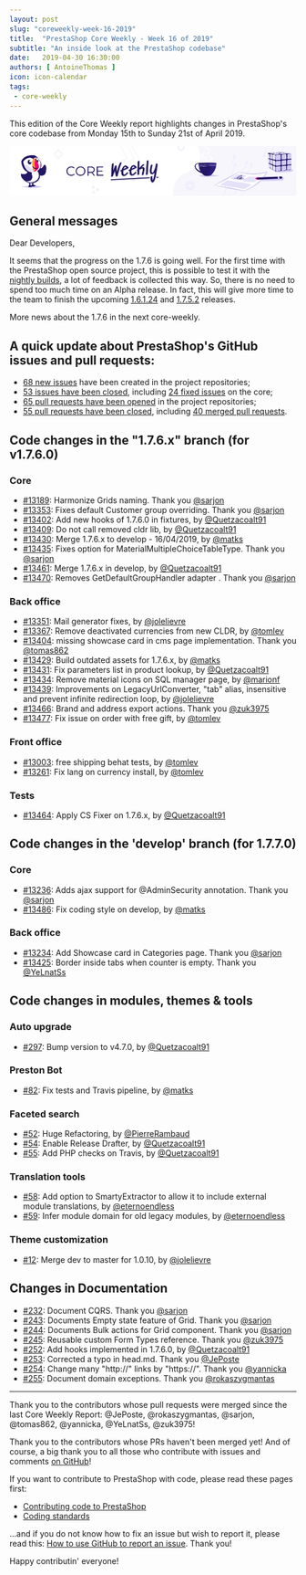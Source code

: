 ```yaml
---
layout: post
slug: "coreweekly-week-16-2019"
title:  "PrestaShop Core Weekly - Week 16 of 2019"
subtitle: "An inside look at the PrestaShop codebase"
date:   2019-04-30 16:30:00
authors: [ AntoineThomas ]
icon: icon-calendar
tags:
 - core-weekly
---
```


This edition of the Core Weekly report highlights changes in PrestaShop's core codebase from Monday 15th to Sunday 21st of April 2019.

![Core Weekly banner](/assets/images/2018/12/banner-core-weekly.jpg)


## General messages

Dear Developers,

It seems that the progress on the 1.7.6 is going well. For the first time with the PrestaShop open source project, this is possible to test it with the [nightly builds](https://nightly.prestashop.com/), a lot of feedback is collected this way. So, there is no need to spend too much time on an Alpha release. In fact, this will give more time to the team to finish the upcoming [1.6.1.24](https://github.com/PrestaShop/PrestaShop/milestone/52) and [1.7.5.2](https://github.com/PrestaShop/PrestaShop/milestone/55) releases.

More news about the 1.7.6 in the next core-weekly.


## A quick update about PrestaShop's GitHub issues and pull requests:

- [68 new issues](https://github.com/search?q=org%3APrestaShop+is%3Apublic++-repo%3Aprestashop%2Fprestashop.github.io++is%3Aissue+created%3A2019-04-15..2019-04-21) have been created in the project repositories;
- [53 issues have been closed](https://github.com/search?q=org%3APrestaShop+is%3Apublic++-repo%3Aprestashop%2Fprestashop.github.io++is%3Aissue+closed%3A2019-04-15..2019-04-21), including [24 fixed issues](https://github.com/search?q=org%3APrestaShop+is%3Apublic++-repo%3Aprestashop%2Fprestashop.github.io++is%3Aissue+label%3Afixed+closed%3A2019-04-15..2019-04-21) on the core;
- [65 pull requests have been opened](https://github.com/search?q=org%3APrestaShop+is%3Apublic++-repo%3Aprestashop%2Fprestashop.github.io++is%3Apr+created%3A2019-04-15..2019-04-21) in the project repositories;
- [55 pull requests have been closed](https://github.com/search?q=org%3APrestaShop+is%3Apublic++-repo%3Aprestashop%2Fprestashop.github.io++is%3Apr+closed%3A2019-04-15..2019-04-21), including [40 merged pull requests](https://github.com/search?q=org%3APrestaShop+is%3Apublic++-repo%3Aprestashop%2Fprestashop.github.io++is%3Apr+merged%3A2019-04-15..2019-04-21).


## Code changes in the "1.7.6.x" branch (for v1.7.6.0)

### Core

* [#13189](https://github.com/PrestaShop/PrestaShop/pull/13189): Harmonize Grids naming. Thank you [@sarjon](https://github.com/sarjon)
* [#13353](https://github.com/PrestaShop/PrestaShop/pull/13353): Fixes default Customer group overriding. Thank you [@sarjon](https://github.com/sarjon)
* [#13402](https://github.com/PrestaShop/PrestaShop/pull/13402): Add new hooks of 1.7.6.0 in fixtures, by [@Quetzacoalt91](https://github.com/Quetzacoalt91)
* [#13409](https://github.com/PrestaShop/PrestaShop/pull/13409): Do not call removed cldr lib, by [@Quetzacoalt91](https://github.com/Quetzacoalt91)
* [#13430](https://github.com/PrestaShop/PrestaShop/pull/13430): Merge 1.7.6.x to develop - 16/04/2019, by [@matks](https://github.com/matks)
* [#13435](https://github.com/PrestaShop/PrestaShop/pull/13435): Fixes option for MaterialMultipleChoiceTableType. Thank you [@sarjon](https://github.com/sarjon)
* [#13461](https://github.com/PrestaShop/PrestaShop/pull/13461): Merge 1.7.6.x in develop, by [@Quetzacoalt91](https://github.com/Quetzacoalt91)
* [#13470](https://github.com/PrestaShop/PrestaShop/pull/13470): Removes GetDefaultGroupHandler adapter . Thank you [@sarjon](https://github.com/sarjon)


### Back office

* [#13351](https://github.com/PrestaShop/PrestaShop/pull/13351): Mail generator fixes, by [@jolelievre](https://github.com/jolelievre)
* [#13367](https://github.com/PrestaShop/PrestaShop/pull/13367): Remove deactivated currencies from new CLDR, by [@tomlev](https://github.com/tomlev)
* [#13404](https://github.com/PrestaShop/PrestaShop/pull/13404): missing showcase card in cms page implementation. Thank you [@tomas862](https://github.com/tomas862)
* [#13429](https://github.com/PrestaShop/PrestaShop/pull/13429): Build outdated assets for 1.7.6.x, by [@matks](https://github.com/matks)
* [#13431](https://github.com/PrestaShop/PrestaShop/pull/13431): Fix parameters list in product lookup, by [@Quetzacoalt91](https://github.com/Quetzacoalt91)
* [#13434](https://github.com/PrestaShop/PrestaShop/pull/13434): Remove material icons on SQL manager page, by [@marionf](https://github.com/marionf)
* [#13439](https://github.com/PrestaShop/PrestaShop/pull/13439): Improvements on LegacyUrlConverter, "tab" alias, insensitive and prevent infinite redirection loop, by [@jolelievre](https://github.com/jolelievre)
* [#13466](https://github.com/PrestaShop/PrestaShop/pull/13466): Brand and address export actions. Thank you [@zuk3975](https://github.com/zuk3975)
* [#13477](https://github.com/PrestaShop/PrestaShop/pull/13477): Fix issue on order with free gift, by [@tomlev](https://github.com/tomlev)


### Front office

* [#13003](https://github.com/PrestaShop/PrestaShop/pull/13003): free shipping behat tests, by [@tomlev](https://github.com/tomlev)
* [#13261](https://github.com/PrestaShop/PrestaShop/pull/13261): Fix lang on currency install, by [@tomlev](https://github.com/tomlev)


### Tests

* [#13464](https://github.com/PrestaShop/PrestaShop/pull/13464): Apply CS Fixer on 1.7.6.x, by [@Quetzacoalt91](https://github.com/Quetzacoalt91)


## Code changes in the 'develop' branch (for 1.7.7.0)

### Core

* [#13236](https://github.com/PrestaShop/PrestaShop/pull/13236): Adds ajax support for @AdminSecurity annotation. Thank you [@sarjon](https://github.com/sarjon)
* [#13486](https://github.com/PrestaShop/PrestaShop/pull/13486): Fix coding style on develop, by [@matks](https://github.com/matks)


### Back office

* [#13234](https://github.com/PrestaShop/PrestaShop/pull/13234): Add Showcase card in Categories page. Thank you [@sarjon](https://github.com/sarjon)
* [#13425](https://github.com/PrestaShop/PrestaShop/pull/13425): Border inside tabs when counter is empty. Thank you [@YeLnatSs](https://github.com/YeLnatSs)


## Code changes in modules, themes & tools

### Auto upgrade

* [#297](https://github.com/PrestaShop/autoupgrade/pull/297): Bump version to v4.7.0, by [@Quetzacoalt91](https://github.com/Quetzacoalt91)


### Preston Bot

* [#82](https://github.com/PrestaShop/prestonbot/pull/82): Fix tests and Travis pipeline, by [@matks](https://github.com/matks)


### Faceted search

* [#52](https://github.com/PrestaShop/ps_facetedsearch/pull/52): Huge Refactoring, by [@PierreRambaud](https://github.com/PierreRambaud)
* [#54](https://github.com/PrestaShop/ps_facetedsearch/pull/54): Enable Release Drafter, by [@Quetzacoalt91](https://github.com/Quetzacoalt91)
* [#55](https://github.com/PrestaShop/ps_facetedsearch/pull/55): Add PHP checks on Travis, by [@Quetzacoalt91](https://github.com/Quetzacoalt91)


### Translation tools

* [#58](https://github.com/PrestaShop/TranslationToolsBundle/pull/58): Add option to SmartyExtractor to allow it to include external module translations, by [@eternoendless](https://github.com/eternoendless)
* [#59](https://github.com/PrestaShop/TranslationToolsBundle/pull/59): Infer module domain for old legacy modules, by [@eternoendless](https://github.com/eternoendless)


### Theme customization

* [#12](https://github.com/PrestaShop/ps_themecusto/pull/12): Merge dev to master for 1.0.10, by [@jolelievre](https://github.com/jolelievre)


## Changes in Documentation

* [#232](https://github.com/PrestaShop/docs/pull/232): Document CQRS. Thank you [@sarjon](https://github.com/sarjon)
* [#243](https://github.com/PrestaShop/docs/pull/243): Documents Empty state feature of Grid. Thank you [@sarjon](https://github.com/sarjon)
* [#244](https://github.com/PrestaShop/docs/pull/244): Documents Bulk actions for Grid component. Thank you [@sarjon](https://github.com/sarjon)
* [#245](https://github.com/PrestaShop/docs/pull/245): Reusable custom Form Types reference. Thank you [@zuk3975](https://github.com/zuk3975)
* [#252](https://github.com/PrestaShop/docs/pull/252): Add hooks implemented in 1.7.6.0, by [@Quetzacoalt91](https://github.com/Quetzacoalt91)
* [#253](https://github.com/PrestaShop/docs/pull/253): Corrected a typo in head.md. Thank you [@JePoste](https://github.com/JePoste)
* [#254](https://github.com/PrestaShop/docs/pull/254): Change many "http://" links by "https://". Thank you [@yannicka](https://github.com/yannicka)
* [#255](https://github.com/PrestaShop/docs/pull/255): Document domain exceptions. Thank you [@rokaszygmantas](https://github.com/rokaszygmantas)


<hr />

Thank you to the contributors whose pull requests were merged since the last Core Weekly Report: @JePoste, @rokaszygmantas, @sarjon, @tomas862, @yannicka, @YeLnatSs, @zuk3975!

Thank you to the contributors whose PRs haven't been merged yet! And of course, a big thank you to all those who contribute with issues and comments [on GitHub](https://github.com/PrestaShop/PrestaShop)!

If you want to contribute to PrestaShop with code, please read these pages first:

 * [Contributing code to PrestaShop](https://devdocs.prestashop.com/1.7/contribute/contribution-guidelines/)
 * [Coding standards](https://devdocs.prestashop.com/1.7/development/coding-standards/)

...and if you do not know how to fix an issue but wish to report it, please read this: [How to use GitHub to report an issue](https://devdocs.prestashop.com/1.7/contribute/contribute-reporting-issues/). Thank you!

Happy contributin' everyone!
